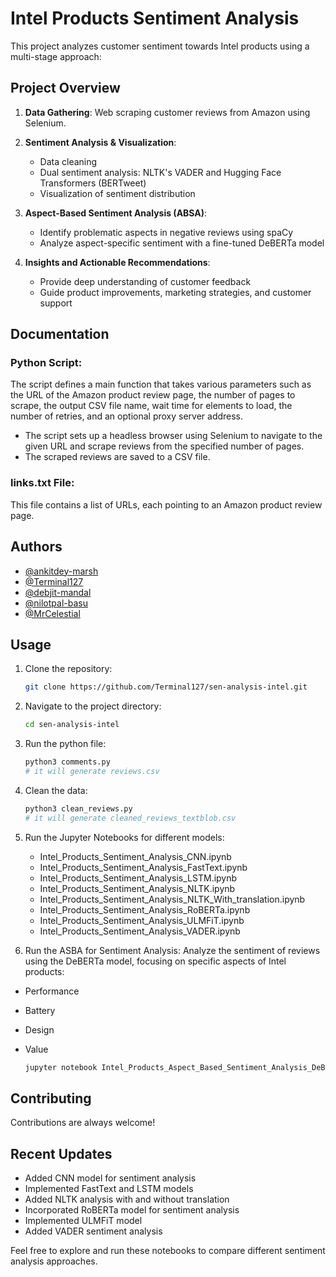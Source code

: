 # Intel Products Sentiment Analysis

This project analyzes customer sentiment towards Intel products using a multi-stage approach:

## Project Overview

1. **Data Gathering**: Web scraping customer reviews from Amazon using Selenium.

2. **Sentiment Analysis & Visualization**:
   - Data cleaning
   - Dual sentiment analysis: NLTK's VADER and Hugging Face Transformers (BERTweet)
   - Visualization of sentiment distribution

3. **Aspect-Based Sentiment Analysis (ABSA)**:
   - Identify problematic aspects in negative reviews using spaCy
   - Analyze aspect-specific sentiment with a fine-tuned DeBERTa model

4. **Insights and Actionable Recommendations**:
   - Provide deep understanding of customer feedback
   - Guide product improvements, marketing strategies, and customer support

## Documentation

### Python Script:

The script defines a main function that takes various parameters such as the URL of the Amazon product review page, the number of pages to scrape, the output CSV file name, wait time for elements to load, the number of retries, and an optional proxy server address.

- The script sets up a headless browser using Selenium to navigate to the given URL and scrape reviews from the specified number of pages.
- The scraped reviews are saved to a CSV file.

### links.txt File:

This file contains a list of URLs, each pointing to an Amazon product review page.

## Authors

- [@ankitdey-marsh](https://www.github.com/ankitdey-marsh)
- [@Terminal127](https://www.github.com/Terminal127)
- [@debjit-mandal](https://www.github.com/debjit-mandal)
- [@nilotpal-basu](https://www.github.com/nilotpal-basu)
- [@MrCelestial](https://www.github.com/MrCelestial)

## Usage

1. Clone the repository:
   ```sh
   git clone https://github.com/Terminal127/sen-analysis-intel.git
   ```

2. Navigate to the project directory:
   ```sh
   cd sen-analysis-intel
   ```

3. Run the python file:
   ```sh
   python3 comments.py
   # it will generate reviews.csv
   ```

4. Clean the data:
   ```sh
   python3 clean_reviews.py
   # it will generate cleaned_reviews_textblob.csv
   ```

5. Run the Jupyter Notebooks for different models:
   - Intel_Products_Sentiment_Analysis_CNN.ipynb
   - Intel_Products_Sentiment_Analysis_FastText.ipynb
   - Intel_Products_Sentiment_Analysis_LSTM.ipynb
   - Intel_Products_Sentiment_Analysis_NLTK.ipynb
   - Intel_Products_Sentiment_Analysis_NLTK_With_translation.ipynb
   - Intel_Products_Sentiment_Analysis_RoBERTa.ipynb
   - Intel_Products_Sentiment_Analysis_ULMFiT.ipynb
   - Intel_Products_Sentiment_Analysis_VADER.ipynb

6. Run the ASBA for Sentiment Analysis: Analyze the sentiment of reviews using the DeBERTa model, focusing on specific aspects of Intel products:
- Performance
- Battery
- Design
- Value

   ```sh
   jupyter notebook Intel_Products_Aspect_Based_Sentiment_Analysis_DeBERTa.ipynb
   ```
   

## Contributing

Contributions are always welcome!

## Recent Updates

- Added CNN model for sentiment analysis
- Implemented FastText and LSTM models
- Added NLTK analysis with and without translation
- Incorporated RoBERTa model for sentiment analysis
- Implemented ULMFiT model
- Added VADER sentiment analysis

Feel free to explore and run these notebooks to compare different sentiment analysis approaches.
